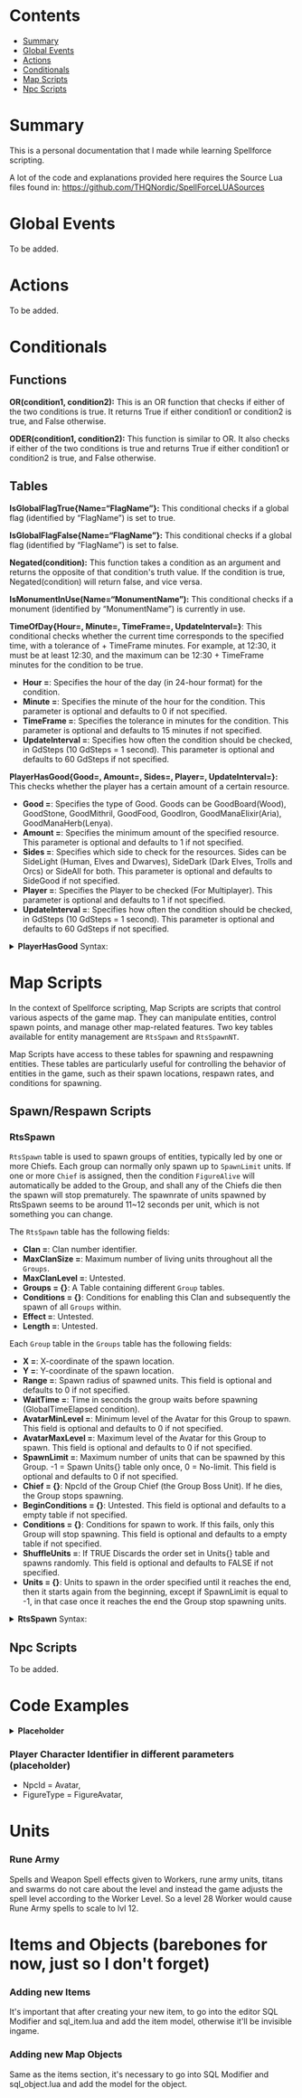 # Contents

- [Summary](#summary)
- [Global Events](#global-events)
- [Actions](#actions)
- [Conditionals](#conditionals)
- [Map Scripts](#map-scripts)
- [Npc Scripts](#npc-scripts)

# Summary
This is a personal documentation that I made while learning Spellforce scripting.

A lot of the code and explanations provided here requires the Source Lua files found in: https://github.com/THQNordic/SpellForceLUASources

# Global Events
To be added.

# Actions
To be added.

# Conditionals
## Functions
**OR(condition1, condition2):** This is an OR function that checks if either of the two conditions is true. It returns True if either condition1 or condition2 is true, and False otherwise. 

**ODER(condition1, condition2):** This function is similar to OR. It also checks if either of the two conditions is true and returns True if either condition1 or condition2 is true, and False otherwise.

## Tables
**IsGlobalFlagTrue{Name=“FlagName”}:** This conditional checks if a global flag (identified by “FlagName”) is set to true.

**IsGlobalFlagFalse{Name=“FlagName”}:** This conditional checks if a global flag (identified by “FlagName”) is set to false.

**Negated(condition):** This function takes a condition as an argument and returns the opposite of that condition's truth value. If the condition is true, Negated(condition) will return false, and vice versa.

**IsMonumentInUse(Name=“MonumentName”):** This conditional checks if a monument (identified by “MonumentName”) is currently in use.

**TimeOfDay{Hour=, Minute=, TimeFrame=, UpdateInterval=}**: This conditional checks whether the current time corresponds to the specified time, with a tolerance of + TimeFrame minutes. For example, at 12:30, it must be at least 12:30, and the maximum can be 12:30 + TimeFrame minutes for the condition to be true.
* **Hour =**: Specifies the hour of the day (in 24-hour format) for the condition.
* **Minute =**: Specifies the minute of the hour for the condition. This parameter is optional and defaults to 0 if not specified.
* **TimeFrame =**: Specifies the tolerance in minutes for the condition. This parameter is optional and defaults to 15 minutes if not specified.
* **UpdateInterval =**: Specifies how often the condition should be checked, in GdSteps (10 GdSteps = 1 second). This parameter is optional and defaults to 60 GdSteps if not specified.

**PlayerHasGood{Good=, Amount=, Sides=, Player=, UpdateInterval=}:** This checks whether the player has a certain amount of a certain resource.
* **Good =**: Specifies the type of Good. Goods can be GoodBoard(Wood), GoodStone, GoodMithril, GoodFood, GoodIron, GoodManaElixir(Aria), GoodManaHerb(Lenya).
* **Amount =**: Specifies the minimum amount of the specified resource. This parameter is optional and defaults to 1 if not specified.
* **Sides =**: Specifies which side to check for the resources. Sides can be SideLight (Human, Elves and Dwarves), SideDark (Dark Elves, Trolls and Orcs) or SideAll for both. This parameter is optional and defaults to SideGood if not specified.
* **Player =**: Specifies the Player to be checked (For Multiplayer). This parameter is optional and defaults to 1 if not specified.
* **UpdateInterval =**: Specifies how often the condition should be checked, in GdSteps (10 GdSteps = 1 second). This parameter is optional and defaults to 60 GdSteps if not specified.
<details>
  <summary><b>PlayerHasGood</b> Syntax:</summary>
  <pre><code>
PlayerHasGood
{
    Good = ,
    Amount = 1,
    Side = SideAll,
    Player = 1,
    UpdateInterval = 60,
}
  </code></pre>
</details>


# Map Scripts
In the context of Spellforce scripting, Map Scripts are scripts that control various aspects of the game map. They can manipulate entities, control spawn points, and manage other map-related features. Two key tables available for entity management are `RtsSpawn` and `RtsSpawnNT`.

Map Scripts have access to these tables for spawning and respawning entities. These tables are particularly useful for controlling the behavior of entities in the game, such as their spawn locations, respawn rates, and conditions for spawning.
## Spawn/Respawn Scripts
### RtsSpawn
`RtsSpawn` table is used to spawn groups of entities, typically led by one or more Chiefs. Each group can normally only spawn up to `SpawnLimit` units. If one or more `Chief` is assigned, then the condition `FigureAlive` will automatically be added to the Group, and shall any of the Chiefs die then the spawn will stop prematurely. The spawnrate of units spawned by RtsSpawn seems to be around 11~12 seconds per unit, which is not something you can change.

The `RtsSpawn` table has the following fields:
* **Clan =**: Clan number identifier.
* **MaxClanSize =**: Maximum number of living units throughout all the `Groups`.
* **MaxClanLevel =**: Untested.
* **Groups = {}**: A Table containing different `Group` tables.
* **Conditions = {}**: Conditions for enabling this Clan and subsequently the spawn of all `Groups` within.
* **Effect =**: Untested.
* **Length =**: Untested.

Each `Group` table in the `Groups` table has the following fields:
* **X =**: X-coordinate of the spawn location.
* **Y =**: Y-coordinate of the spawn location.
* **Range =**: Spawn radius of spawned units. This field is optional and defaults to 0 if not specified.
* **WaitTime =**: Time in seconds the group waits before spawning (GlobalTimeElapsed condition).
* **AvatarMinLevel =**: Minimum level of the Avatar for this Group to spawn. This field is optional and defaults to 0 if not specified.
* **AvatarMaxLevel =**: Maximum level of the Avatar for this Group to spawn. This field is optional and defaults to 0 if not specified.
* **SpawnLimit =**: Maximum number of units that can be spawned by this Group. -1 = Spawn Units{} table only once, 0 = No-limit. This field is optional and defaults to 0 if not specified.
* **Chief = {}**: NpcId of the Group Chief (the Group Boss Unit). If he dies, the Group stops spawning.
* **BeginConditions = {}**: Untested. This field is optional and defaults to a empty table if not specified.
* **Conditions = {}**: Conditions for spawn to work. If this fails, only this Group will stop spawning. This field is optional and defaults to a empty table if not specified.
* **ShuffleUnits =**: If TRUE Discards the order set in Units{} table and spawns randomly. This field is optional and defaults to FALSE if not specified.
* **Units = {}**:  Units to spawn in the order specified until it reaches the end, then it starts again from the beginning, except if SpawnLimit is equal to -1, in that case once it reaches the end the Group stop spawning units.
<details>
  <summary><b>RtsSpawn</b> Syntax:</summary>
  <pre><code>
GroupToSpawn_1 =
{
    X = 128,               -- X-coordinate of the spawn location.
    Y = 155,               -- Y-coordinate of the spawn location.
    Range = 3,             -- Units Spawn Radius.
    WaitTime = 1,          -- Time in seconds the group waits before spawning (GlobalTimeElapsed condition).
    AvatarMinLevel = 0,    -- Minimum level of the Avatar for this Group to spawn.
    AvatarMaxLevel = 0,    -- Maximum level of the Avatar for this Group to spawn.
    SpawnLimit = 10,       -- Maximum number of units that can be spawned by this Group. -1 = Spawn Units{} tabl only once, 0 = No-limit.
    Chief = NpcId or {NpcId1, NpcId2, ...}, -- NpcId of the Group Chief (the Group Boss Unit). If any of them die, the Group stops spawning.
    Conditions = {},       -- Conditions for spawn to work. If this fails, only this Group will stop spawning.
    ShuffleUnits = FALSE,  -- If TRUE Discards the order set in Units{} table and spawns randomly.
    Units = {777, 779, },  -- Units to spawn in the order specified until it reaches the end, then it starts again from the beginning, except if SpawnLimit is equal to -1, in that case once it reaches the end the Group stop spawning units.
}
<br>
RtsSpawn
{
    Clan = 3,
    MaxClanSize = 20,
    Groups = {GroupToSpawn_1},
    Conditions = {},
}
  </code></pre>
</details>

## Npc Scripts
To be added.

# Code Examples
<details>
  <summary><b>Placeholder</b></summary>
  
  <pre><code>
  placeholder code
  </code></pre>
</details>

### Player Character Identifier in different parameters (placeholder)
* NpcId = Avatar,
* FigureType = FigureAvatar,

# Units

### Rune Army
Spells and Weapon Spell effects given to Workers, rune army units, titans and swarms do not care about the level and instead the game adjusts the spell level according to the Worker Level. So a level 28 Worker would cause Rune Army spells to scale to lvl 12.


# Items and Objects (barebones for now, just so I don't forget)

### Adding new Items
It's important that after creating your new item, to go into the editor SQL Modifier and sql_item.lua and add the item model, otherwise it'll be invisible ingame.

### Adding new Map Objects
Same as the items section, it's necessary to go into SQL Modifier and sql_object.lua and add the model for the object.
